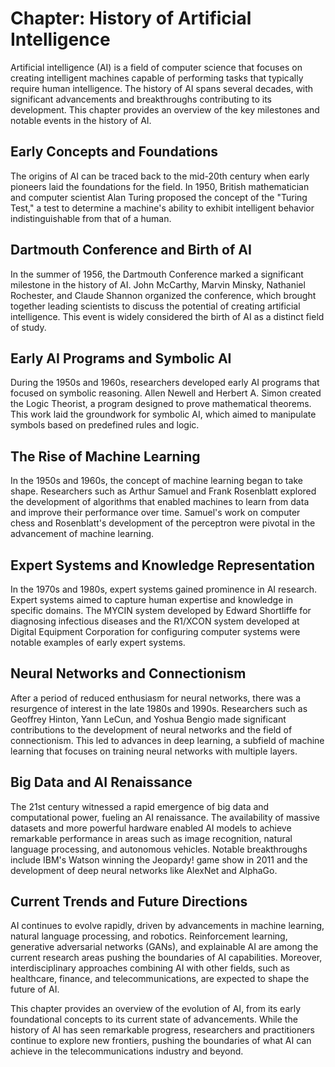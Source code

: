 Chapter: History of Artificial Intelligence
===========================================

Artificial intelligence (AI) is a field of computer science that focuses on creating intelligent machines capable of performing tasks that typically require human intelligence. The history of AI spans several decades, with significant advancements and breakthroughs contributing to its development. This chapter provides an overview of the key milestones and notable events in the history of AI.

Early Concepts and Foundations
------------------------------

The origins of AI can be traced back to the mid-20th century when early pioneers laid the foundations for the field. In 1950, British mathematician and computer scientist Alan Turing proposed the concept of the "Turing Test," a test to determine a machine's ability to exhibit intelligent behavior indistinguishable from that of a human.

Dartmouth Conference and Birth of AI
------------------------------------

In the summer of 1956, the Dartmouth Conference marked a significant milestone in the history of AI. John McCarthy, Marvin Minsky, Nathaniel Rochester, and Claude Shannon organized the conference, which brought together leading scientists to discuss the potential of creating artificial intelligence. This event is widely considered the birth of AI as a distinct field of study.

Early AI Programs and Symbolic AI
---------------------------------

During the 1950s and 1960s, researchers developed early AI programs that focused on symbolic reasoning. Allen Newell and Herbert A. Simon created the Logic Theorist, a program designed to prove mathematical theorems. This work laid the groundwork for symbolic AI, which aimed to manipulate symbols based on predefined rules and logic.

The Rise of Machine Learning
----------------------------

In the 1950s and 1960s, the concept of machine learning began to take shape. Researchers such as Arthur Samuel and Frank Rosenblatt explored the development of algorithms that enabled machines to learn from data and improve their performance over time. Samuel's work on computer chess and Rosenblatt's development of the perceptron were pivotal in the advancement of machine learning.

Expert Systems and Knowledge Representation
-------------------------------------------

In the 1970s and 1980s, expert systems gained prominence in AI research. Expert systems aimed to capture human expertise and knowledge in specific domains. The MYCIN system developed by Edward Shortliffe for diagnosing infectious diseases and the R1/XCON system developed at Digital Equipment Corporation for configuring computer systems were notable examples of early expert systems.

Neural Networks and Connectionism
---------------------------------

After a period of reduced enthusiasm for neural networks, there was a resurgence of interest in the late 1980s and 1990s. Researchers such as Geoffrey Hinton, Yann LeCun, and Yoshua Bengio made significant contributions to the development of neural networks and the field of connectionism. This led to advances in deep learning, a subfield of machine learning that focuses on training neural networks with multiple layers.

Big Data and AI Renaissance
---------------------------

The 21st century witnessed a rapid emergence of big data and computational power, fueling an AI renaissance. The availability of massive datasets and more powerful hardware enabled AI models to achieve remarkable performance in areas such as image recognition, natural language processing, and autonomous vehicles. Notable breakthroughs include IBM's Watson winning the Jeopardy! game show in 2011 and the development of deep neural networks like AlexNet and AlphaGo.

Current Trends and Future Directions
------------------------------------

AI continues to evolve rapidly, driven by advancements in machine learning, natural language processing, and robotics. Reinforcement learning, generative adversarial networks (GANs), and explainable AI are among the current research areas pushing the boundaries of AI capabilities. Moreover, interdisciplinary approaches combining AI with other fields, such as healthcare, finance, and telecommunications, are expected to shape the future of AI.

This chapter provides an overview of the evolution of AI, from its early foundational concepts to its current state of advancements. While the history of AI has seen remarkable progress, researchers and practitioners continue to explore new frontiers, pushing the boundaries of what AI can achieve in the telecommunications industry and beyond.
